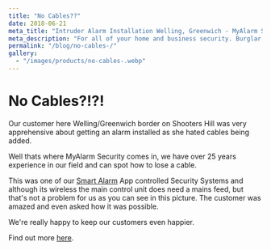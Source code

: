 ```yaml
---
title: "No Cables??"
date: 2018-06-21
meta_title: "Intruder Alarm Installation Welling, Greenwich - MyAlarm Security"
meta_description: "For all of your home and business security. Burglar Alarm Servicing, Burglar Alarm Installation, Alarm Battery and CCTV. Call 020 8302 4065 or email us."
permalink: "/blog/no-cables-/"
gallery:
  - "/images/products/no-cables-.webp"
---
```


# No Cables?!?!

Our customer here Welling/Greenwich border on Shooters Hill was very apprehensive about getting an alarm installed as she hated cables being added.

Well thats where MyAlarm Security comes in, we have over 25 years experience in our field and can spot how to lose a cable.

This was one of our [Smart Alarm](/categories/burglar-alarms/) App controlled Security Systems and although its wireless the main control unit does need a mains feed, but that\'s not a problem for us as you can see in this picture. The customer was amazed and even asked how it was possible.

We\'re really happy to keep our customers even happier.

Find out more [here](/contact/).
